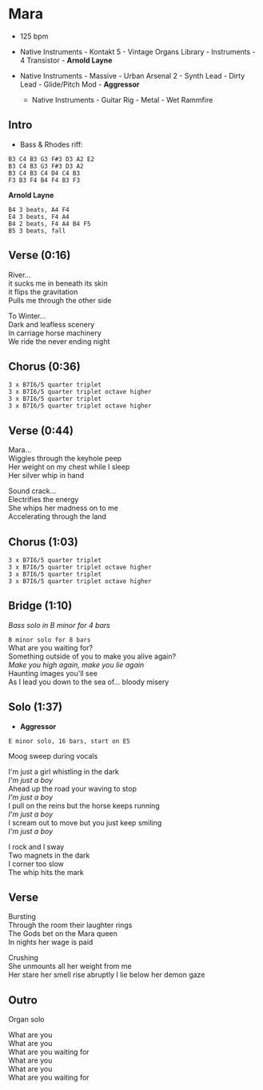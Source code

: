 # Mara

* 125 bpm

* Native Instruments - Kontakt 5 - Vintage Organs Library - Instruments - 4 Transistor - **Arnold Layne**
* Native Instruments - Massive - Urban Arsenal 2 - Synth Lead - Dirty Lead - Glide/Pitch Mod - **Aggressor**
  * Native Instruments - Guitar Rig - Metal - Wet Rammfire

## Intro

* Bass & Rhodes riff:

`B3 C4 B3 G3 F#3 D3 A2 E2`  
`B3 C4 B3 G3 F#3 D3 A2`  
`B3 C4 B3 C4 D4 C4 B3`  
`F3 B3 F4 B4 F4 B3 F3`  

**Arnold Layne**

`B4 3 beats, A4 F4`  
`E4 3 beats, F4 A4`  
`B4 2 beats, F4 A4 B4 F5`  
`B5 3 beats, fall`

## Verse (0:16)

River...  
it sucks me in beneath its skin  
it flips the gravitation  
Pulls me through the other side  

To Winter...  
Dark and leafless scenery  
In carriage horse machinery  
We ride the never ending night  

## Chorus (0:36)

`3 x B7I6/5 quarter triplet`  
`3 x B7I6/5 quarter triplet octave higher`  
`3 x B7I6/5 quarter triplet`  
`3 x B7I6/5 quarter triplet octave higher`  

## Verse (0:44)

Mara...  
Wiggles through the keyhole peep  
Her weight on my chest while I sleep  
Her silver whip in hand  

Sound crack...  
Electrifies the energy  
She whips her madness on to me  
Accelerating through the land  

## Chorus (1:03)

`3 x B7I6/5 quarter triplet`  
`3 x B7I6/5 quarter triplet octave higher`  
`3 x B7I6/5 quarter triplet`  
`3 x B7I6/5 quarter triplet octave higher`  

## Bridge (1:10)

_Bass solo in B minor for 4 bars_

`B minor solo for 8 bars`  
What are you waiting for?  
Something outside of you to make you alive again?  
_Make you high again, make you lie again_  
Haunting images you'll see  
As I lead you down to the sea of... bloody misery  

## Solo (1:37)

* **Aggressor**

`E minor solo, 16 bars, start on E5`

Moog sweep during vocals

I'm just a girl whistling in the dark  
_I'm just a boy_  
Ahead up the road your waving to stop  
_I'm just a boy_  
I pull on the reins but the horse keeps running  
_I'm just a boy_  
I scream out to move but you just keep smiling  
_I'm just a boy_  

I rock and I sway  
Two magnets in the dark  
I corner too slow  
The whip hits the mark  

## Verse

Bursting  
Through the room their laughter rings  
The Gods bet on the Mara queen  
In nights her wage is paid  

Crushing  
She unmounts all her weight from me  
Her stare her smell rise abruptly
I lie below her demon gaze  

## Outro

Organ solo

What are you  
What are you  
What are you waiting for  
What are you  
What are you  
What are you waiting for
